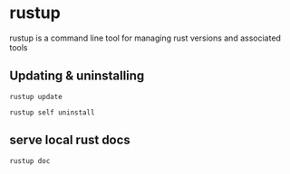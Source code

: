 # rustup

rustup is a command line tool for managing rust versions and associated tools

## Updating & uninstalling

```
rustup update

```

```
rustup self uninstall
```

## serve local rust docs

```
rustup doc
```
